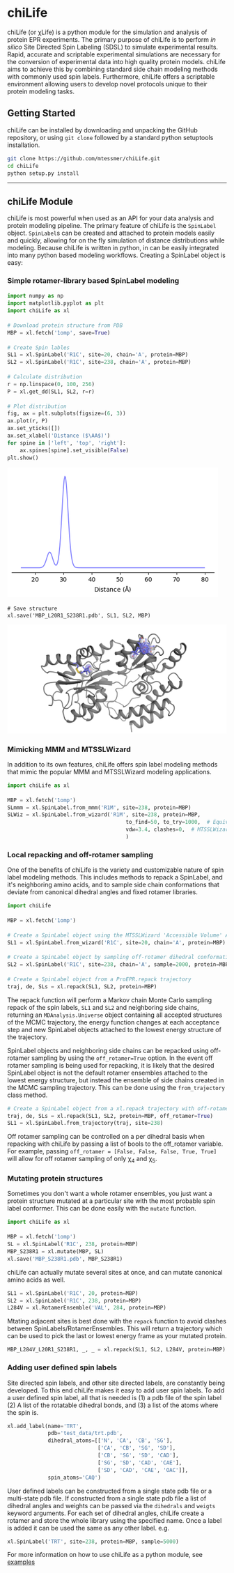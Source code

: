 # chiLife
chiLife (or χLife) is a python module for the simulation and analysis of protein EPR experiments. The primary purpose 
of chiLife is to perform *in silico* Site Directed Spin Labeling (SDSL) to simulate experimental results. Rapid, 
accurate and scriptable experimental simulations are necessary for the conversion of experimental data into high quality 
protein models. chiLife aims to achieve this by combining standard side chain modeling methods with commonly used spin 
labels. Furthermore, chiLife offers a scriptable environment allowing users to develop novel protocols unique to their 
protein modeling tasks.
 
## Getting Started
chiLife can be installed by downloading and unpacking the GitHub repository, or using `git clone` followed by a standard 
python setuptools installation.
```bash
git clone https://github.com/mtessmer/chiLife.git
cd chiLife
python setup.py install
```  
***
## chiLife Module
chiLife is most powerful when used as an API for your data analysis and protein modeling pipeline. The primary feature of 
chiLife is the `SpinLabel` object. `SpinLabel`s can be created and attached to protein models easily and quickly, allowing for 
on the fly simulation of distance distributions while modeling. Because chiLife is written in python, in can be easily 
integrated into many python based modeling workflows. Creating a SpinLabel object is easy:

### Simple rotamer-library based SpinLabel modeling

```python
import numpy as np
import matplotlib.pyplot as plt
import chiLife as xl

# Download protein structure from PDB
MBP = xl.fetch('1omp', save=True)

# Create Spin lables
SL1 = xl.SpinLabel('R1C', site=20, chain='A', protein=MBP)
SL2 = xl.SpinLabel('R1C', site=238, chain='A', protein=MBP)

# Calculate distribution
r = np.linspace(0, 100, 256)
P = xl.get_dd(SL1, SL2, r=r)

# Plot distribution
fig, ax = plt.subplots(figsize=(6, 3))
ax.plot(r, P)
ax.set_yticks([])
ax.set_xlabel('Distance ($\AA$)')
for spine in ['left', 'top', 'right']:
    ax.spines[spine].set_visible(False)
plt.show()
```

![MBP L20R1 S238R1](img/L20R1_S238R1_Pr.png)

```
# Save structure
xl.save('MBP_L20R1_S238R1.pdb', SL1, SL2, MBP)
```

![MBP L20R1 S238R1 Structure](img/L20R1_S238R1_Structure.png)


### Mimicking MMM and MTSSLWizard
In addition to its own features, chiLife offers spin label modeling methods that mimic the popular MMM and MTSSLWizard 
modeling applications.

```python
import chiLife as xl

MBP = xl.fetch('1omp')
SLmmm = xl.SpinLabel.from_mmm('R1M', site=238, protein=MBP)
SLWiz = xl.SpinLabel.from_wizard('R1M', site=238, protein=MBP,
                                      to_find=50, to_try=1000,  # Equivalent to 'quick' search, default is 'thorough'   
                                      vdw=3.4, clashes=0,  # MTSSLWizard 'tight' setting, default is 'loose' 
                                      )
```

### Local repacking and off-rotamer sampling 
One of the benefits of chiLife is the variety and customizable nature of spin label modeling methods. This includes 
methods to repack a SpinLabel, and it's neighboring amino acids, and to sample side chain conformations that deviate from
canonical dihedral angles and fixed rotamer libraries.

```python
import chiLife

MBP = xl.fetch('1omp')

# Create a SpinLabel object using the MTSSLWizard 'Accessible Volume' Approach
SL1 = xl.SpinLabel.from_wizard('R1C', site=20, chain='A', protein=MBP)

# Create a SpinLabel object by sampling off-rotamer dihedral conformations using the rotamer library as a prior 
SL2 = xl.SpinLabel('R1C', site=238, chain='A', sample=2000, protein=MBP)

# Create a SpinLabel object from a ProEPR.repack trajectory
traj, de, SLs = xl.repack(SL1, SL2, protein=MBP)
```
The repack function will perform a Markov chain Monte Carlo sampling repack of the spin labels, `SL1` and `SL2` and 
neighboring side chains, returning an `MDAnalysis.Universe` object containing all accepted structures of the MCMC 
trajectory, the energy function changes at each acceptance step and new SpinLabel objects attached to the lowest energy 
structure of the trajectory.

SpinLabel objects and neighboring side chains can be repacked using off-rotamer sampling by using the `off_rotamer=True`
option. In the event off rotamer sampling is being used for repacking, it is likely that the desired SpinLabel object is 
not the default rotamer ensembles attached to the lowest energy structure, but instead the ensemble of side chains 
created in the MCMC sampling trajectory. This can be done using the `from_trajectory` class method. 

```python
# Create a SpinLabel object from a xl.repack trajectory with off-rotamer sampling
traj, de, SLs = xl.repack(SL1, SL2, protein=MBP, off_rotamer=True) 
SL1 = xl.SpinLabel.from_trajectory(traj, site=238)
```

Off rotamer sampling can be controlled on a per dihedral basis when repacking with chiLife by passing a list of bools to 
the off_rotamer variable. For example, passing `off_rotamer = [False, False, False, True, True]` will allow for off 
rotamer sampling of only &chi;<sub>4</sub> and &chi;<sub>5</sub>.


### Mutating protein structures
Sometimes you don't want a whole rotamer ensembles, you just want a protein structure mutated at a particular site with 
the most probable spin label conformer. This can be done easily with the `mutate` function.

```python
import chiLife as xl

MBP = xl.fetch('1omp')
SL = xl.SpinLabel('R1C', 238, protein=MBP)
MBP_S238R1 = xl.mutate(MBP, SL)
xl.save('MBP_S238R1.pdb', MBP_S238R1)
```

chiLife can actually mutate several sites at once, and can mutate canonical amino acids as well.

```python
SL1 = xl.SpinLabel('R1C', 20, protein=MBP)
SL2 = xl.SpinLabel('R1C', 238, protein=MBP)
L284V = xl.RotamerEnsemble('VAL', 284, protein=MBP)
```

 Mtating adjacent sites is best done with the `repack` function to avoid clashes between SpinLabels/RotamerEnsembles. 
This will return a trajectory which can be used to pick the last or lowest energy frame as your mutated protein.

```python
MBP_L284V_L20R1_S238R1, _, _ = xl.repack(SL1, SL2, L284V, protein=MBP)
```

### Adding user defined spin labels
Site directed spin labels, and other site directed labels, are constantly being developed. To this end chiLife makes it 
easy to add user spin labels. To add a user defined spin label, all that is needed is (1) a pdb file of the spin label
(2) A list of the rotatable dihedral bonds, and (3) a list of the atoms where the spin is.

```python
xl.add_label(name='TRT',
             pdb='test_data/trt.pdb',
             dihedral_atoms=[['N', 'CA', 'CB', 'SG'],
                             ['CA', 'CB', 'SG', 'SD'],
                             ['CB', 'SG', 'SD', 'CAD'],
                             ['SG', 'SD', 'CAD', 'CAE'],
                             ['SD', 'CAD', 'CAE', 'OAC']],
             spin_atoms='CAQ')
```

User defined labels can be constructed from a single state pdb file or a multi-state pdb file. If constructed from a 
single state pdb file a list of dihedral angles and weights can be passed via the `dihedrals` and `weigts` keyword
arguments. For each set of dihedral angles, chiLife create a rotamer and store the whole library using the specified 
name. Once a label is added it can be used the same as any other label. e.g.

```python
xl.SpinLabel('TRT', site=238, protein=MBP, sample=5000)
```

For more information on how to use chiLife as a python module, see [examples](#examples/)
